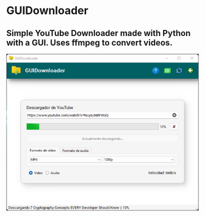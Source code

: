 # GUIDownloader
Simple YouTube Downloader made with Python with a GUI. Uses ffmpeg to convert videos. 
---

![plot](./res/images/GUIDownloader-screenshot-1.png)
